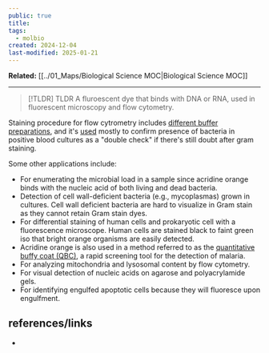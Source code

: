 ```yaml
---
public: true
title: 
tags:
  - molbio
created: 2024-12-04
last-modified: 2025-01-21
---
```

**Related:** [[../01_Maps/Biological Science MOC|Biological Science MOC]]

---

> [!TLDR] TLDR
> A fluroescent dye that binds with DNA or RNA, used in fluorescent microscopy and flow cytometry.


Staining procedure for flow cytrometry includes [different buffer preparations](https://microbeonline.com/acridine-orange-staining-principle-procedure-results-applications/#Staining_procedure), and it's [used](https://microbeonline.com/acridine-orange-staining-principle-procedure-results-applications/#Applications) mostly to confirm presence of bacteria in positive blood cultures as a "double check" if there's still doubt after gram staining.

Some other applications include:
- For enumerating the microbial load in a sample since acridine orange binds with the nucleic acid of both living and dead bacteria.
- Detection of cell wall-deficient bacteria (e.g., mycoplasmas) grown in cultures. Cell wall deficient bacteria are hard to visualize in Gram stain as they cannot retain Gram stain dyes.
- For differential staining of human cells and prokaryotic cell with a fluorescence microscope. Human cells are stained black to faint green iso that bright orange organisms are easily detected.
- Acridine orange is also used in a method referred to as the [quantitative buffy coat (QBC)](https://microbeonline.com/quantitative-buffy-coat-qbc-test-principle-method-analysis/), a rapid screening tool for the detection of malaria.
- For analyzing mitochondria and lysosomal content by flow cytometry.
- For visual detection of nucleic acids on agarose and polyacrylamide gels.
- For identifying engulfed apoptotic cells because they will fluoresce upon engulfment.
## references/links
* 
